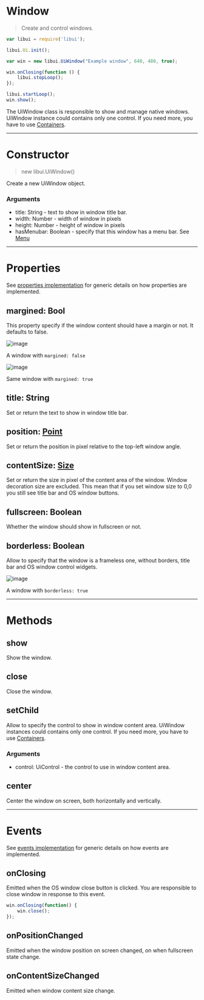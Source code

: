 # Window

> Create and control windows.

```js
var libui = require('libui');

libui.Ui.init();

var win = new libui.UiWindow("Example window", 640, 480, true);

win.onClosing(function () {
	libui.stopLoop();
});

libui.startLoop();
win.show();
```

The UiWindow class is responsible to show and manage native windows.
UiWindow instance could contains only one control. If you need more, you have to use [Containers](containers.md).

---

# Constructor

> new libui.UiWindow()

Create a new UiWindow object.

### Arguments

* title: String - text to show in window title bar.
* width: Number	- width of window in pixels
* height: Number - height of window in pixels
* hasMenubar: Boolean - specify that this window has a menu bar. See [Menu](#menubar)

---

# Properties

See [properties implementation](properties.md) for generic details on how properties are implemented.

## margined: Bool

This property specify if the window content should have a margin or not.
It defaults to false.


![image](https://cloud.githubusercontent.com/assets/11197111/16465935/804a30d4-3e41-11e6-8189-150e8cddc152.png)

A window with `margined: false`


![image](https://cloud.githubusercontent.com/assets/11197111/16465906/68304cfe-3e41-11e6-8ae0-3123205ee136.png)

Same window with `margined: true`

## title: String

Set or return the text to show in window title bar.

## position: [Point](point.md)

Set or return the position in pixel relative to the top-left window angle.


## contentSize: [Size](size.md)

Set or return the size in pixel of the content area of the window. Window decoration size are excluded. This mean that if you set window size to 0,0 you still see title bar and OS window buttons.

## fullscreen: Boolean

Whether the window should show in fullscreen or not.

## borderless: Boolean

Allow to specify that the window is a frameless one, without borders, title bar and OS window control widgets.


![image](https://cloud.githubusercontent.com/assets/11197111/16465986/b1befd0c-3e41-11e6-8421-20c106a096f0.png)

A window with `borderless: true`

---

# Methods

## show

Show the window.


## close

Close the window.

## setChild

Allow to specify the control to show in window content area. UiWindow instances could contains only one control. If you need more, you have to use [Containers](containers.md).

### Arguments

* control: UiControl - the control to use in window content area.


## center

Center the window on screen, both horizontally and vertically.

---

# Events

See [events implementation](events.md) for generic details on how events are implemented.

## onClosing

Emitted when the OS window close button is clicked. You are responsible to close window in response to this event.

```js
win.onClosing(function() {
	win.close();
});
```

## onPositionChanged

Emitted when the window position on screen changed, on when fullscreen state change.


## onContentSizeChanged

Emitted when window content size change.
